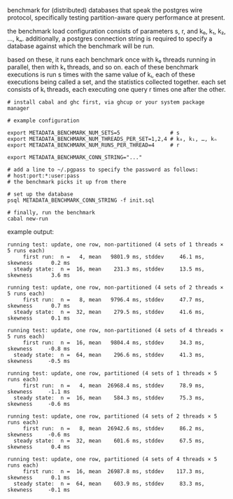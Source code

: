 benchmark for (distributed) databases that speak the postgres wire protocol,
specifically testing partition-aware query performance at present.

the benchmark load configuration consists of parameters s, r, and k₀, k₁, k₂,
…, kₙ. additionally, a postgres connection string is required to specify a
database against which the benchmark will be run.

based on these, it runs each benchmark once with k₀ threads running in
parallel, then with k₁ threads, and so on. each of these benchmark executions
is run s times with the same value of kᵢ, each of these executions being called
a set, and the statistics collected together. each set consists of kᵢ threads,
each executing one query r times one after the other.

```
# install cabal and ghc first, via ghcup or your system package manager

# example configuration

export METADATA_BENCHMARK_NUM_SETS=5                # s
export METADATA_BENCHMARK_NUM_THREADS_PER_SET=1,2,4 # k₀, k₁, …, kₙ
export METADATA_BENCHMARK_NUM_RUNS_PER_THREAD=4     # r

export METADATA_BENCHMARK_CONN_STRING="..."

# add a line to ~/.pgpass to specify the password as follows:
# host:port:*:user:pass
# the benchmark picks it up from there

# set up the database
psql METADATA_BENCHMARK_CONN_STRING -f init.sql

# finally, run the benchmark
cabal new-run
```

example output:

```
running test: update, one row, non-partitioned (4 sets of 1 threads × 5 runs each)
     first run:  n =   4, mean   9801.9 ms, stddev     46.1 ms, skewness      0.2 ms
  steady state:  n =  16, mean    231.3 ms, stddev     13.5 ms, skewness      3.6 ms

running test: update, one row, non-partitioned (4 sets of 2 threads × 5 runs each)
     first run:  n =   8, mean   9796.4 ms, stddev     47.7 ms, skewness      0.7 ms
  steady state:  n =  32, mean    279.5 ms, stddev     41.6 ms, skewness      0.1 ms

running test: update, one row, non-partitioned (4 sets of 4 threads × 5 runs each)
     first run:  n =  16, mean   9804.4 ms, stddev     34.3 ms, skewness     -0.8 ms
  steady state:  n =  64, mean    296.6 ms, stddev     41.3 ms, skewness     -0.5 ms

running test: update, one row, partitioned (4 sets of 1 threads × 5 runs each)
     first run:  n =   4, mean  26968.4 ms, stddev     78.9 ms, skewness     -1.1 ms
  steady state:  n =  16, mean    584.3 ms, stddev     75.3 ms, skewness     -0.6 ms

running test: update, one row, partitioned (4 sets of 2 threads × 5 runs each)
     first run:  n =   8, mean  26942.6 ms, stddev     86.2 ms, skewness     -0.6 ms
  steady state:  n =  32, mean    601.6 ms, stddev     67.5 ms, skewness      0.4 ms

running test: update, one row, partitioned (4 sets of 4 threads × 5 runs each)
     first run:  n =  16, mean  26987.8 ms, stddev    117.3 ms, skewness      0.1 ms
  steady state:  n =  64, mean    603.9 ms, stddev     83.3 ms, skewness     -0.1 ms
```
